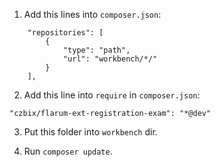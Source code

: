 1. Add this lines into `composer.json`:


```
    "repositories": [
        {
            "type": "path",
            "url": "workbench/*/"
        }
    ],
```


2. Add this line into `require` in `composer.json`:


```
"czbix/flarum-ext-registration-exam": "*@dev"

```


3. Put this folder into `workbench` dir.

4. Run `composer update`.
